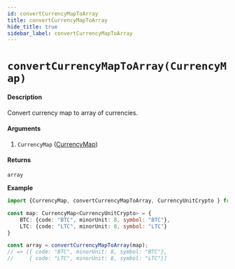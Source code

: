 ```yaml
---
id: convertCurrencyMapToArray
title: convertCurrencyMapToArray
hide_title: true
sidebar_label: convertCurrencyMapToArray
---
```



# `convertCurrencyMapToArray(CurrencyMap)`

#### Description

Convert currency map to array of currencies.


#### Arguments

1. `CurrencyMap` ([CurrencyMap](Description.md#currencymap))

#### Returns

`array`


**Example**

```ts
import {CurrencyMap, convertCurrencyMapToArray, CurrencyUnitCrypto } from "@easymoney/currency";

const map: CurrencyMap<CurrencyUnitCrypto> = {
    BTC: {code: "BTC", minorUnit: 8, symbol: "BTC"},
    LTC: {code: "LTC", minorUnit: 8, symbol: "LTC"}
}

const array = convertCurrencyMapToArray(map);
// => [{ code: "BTC", minorUnit: 8, symbol: "BTC"},
//     { code: "LTC", minorUnit: 8, symbol: "LTC"}]
```
